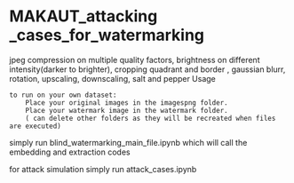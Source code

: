 # MAKAUT_attacking _cases_for_watermarking
 jpeg compression on multiple quality factors, brightness on different intensity(darker to brighter), cropping quadrant and border , gaussian blurr, rotation, upscaling, downscaling, salt and pepper
Usage

    to run on your own dataset:
        Place your original images in the imagespng folder.
        Place your watermark image in the watermark folder.
        ( can delete other folders as they will be recreated when files are executed)
simply run blind_watermarking_main_file.ipynb which will call the embedding and extraction codes


for attack simulation simply run attack_cases.ipynb
